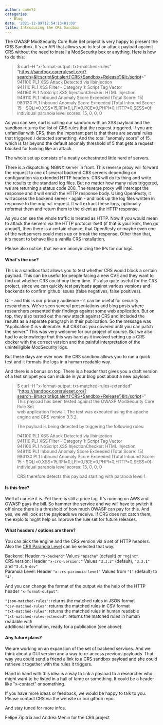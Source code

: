 ```yaml
---
author: dune73
categories:
  - Blog
date: '2021-12-09T12:54:13+01:00'
title: Introducing the CRS Sandbox
---
```



The OWASP ModSecurity Core Rule Set project is very happy to present the CRS Sandbox. It's an API that allows you to test an attack payload against CRS without the need to install a ModSecurity box or anything. Here is how to do this:

> $ curl -H "x-format-output: txt-matched-rules" "https://sandbox.coreruleset.org/?search=&lt;script&gt;alert('CRS+Sandbox+Release')&lt;/script&gt;"  
> 941100 PL1 XSS Attack Detected via libinjection  
> 941110 PL1 XSS Filter - Category 1: Script Tag Vector  
> 941160 PL1 NoScript XSS InjectionChecker: HTML Injection  
> 949110 PL1 Inbound Anomaly Score Exceeded (Total Score: 15)  
> 980130 PL1 Inbound Anomaly Score Exceeded (Total Inbound Score: 15 - SQLI=0,XSS=15,RFI=0,LFI=0,RCE=0,PHPI=0,HTTP=0,SESS=0): individual paranoia level scores: 15, 0, 0, 0

As you can see, curl is calling our sandbox with an XSS payload and the sandbox returns the list of CRS rules that the request triggered. If you are unfamiliar with CRS, then the important part is that there are several rules that triggered / detected something. And the total "anomaly score" of 15, which is far beyond the default anomaly threshold of 5 that gets a request blocked for looking like an attack.

The whole set up consists of a neatly orchestrated little herd of servers.

There is a dispatching NGINX server in front. This reverse proxy will forward the request to one of several backend CRS servers depending on configuration via extended HTTP headers. CRS will do its thing and write the results to the standard log files. But no matter how many rules triggered, we are returning a status code 200. The reverse proxy will intercept the response and it will enrich the HTTP response body. Using OpenResty, it will access the backend server - again - and look up the log files written in response to the original request. It will extract these logs, optionally reformat them and return them to the client as the HTTP response.

As you can see the whole traffic is treated as HTTP. Now if you would mean to attack the servers via the HTTP protocol itself (if that is your kink, then go ahead!), then there is a certain chance, that OpenResty or maybe even one of the webservers could mess up or break the response. Other than that, it's meant to behave like a vanilla CRS installation.

Please also notice, that we are anonymizing the IPs for our logs.

#### What's the use?

This is a sandbox that allows you to test whether CRS would block a certain payload. This can be useful for people facing a new CVE and they want to find out whether CRS could buy them time. It's also quite useful for the CRS project, since we can quickly test payloads against various versions and backends to confirm github issues (false negatives, false positives).

Or - and this is our primary audience - it can be useful for security researchers. We've seen several presentations and blog posts where researchers presented their findings against some web application. But on top, they also tested out the new attack against CRS and included the results as a separate paragraph in their publication. So the message was "Application X is vulnerable. But CRS has you covered until you can patch the server." This was very welcome for our project of course. But we also had to acknowledge that this was hard as it involved setting up a CRS docker with the correct version and the painful interpretation of the unintelligible ModSecurity logs.

But these days are over now: the CRS sandbox allows you to run a quick test and it formats the logs in a human readable way.

And there is a bonus on top: There is a header that gives you a draft version of a text snippet you can include in your blog post about a new payload:

> $ curl -H "x-format-output: txt-matched-rules-extended" "https://sandbox.coreruleset.org/?search=&lt;script&gt;alert('CRS+Sandbox+Release')&lt;/script&gt;"  
> This payload has been tested against the OWASP ModSecurity Core Rule Set  
> web application firewall. The test was executed using the apache engine and CRS version 3.3.2.
> 
> The payload is being detected by triggering the following rules:
> 
> 941100 PL1 XSS Attack Detected via libinjection  
> 941110 PL1 XSS Filter - Category 1: Script Tag Vector  
> 941160 PL1 NoScript XSS InjectionChecker: HTML Injection  
> 949110 PL1 Inbound Anomaly Score Exceeded (Total Score: 15)  
> 980130 PL1 Inbound Anomaly Score Exceeded (Total Inbound Score: 15 - SQLI=0,XSS=15,RFI=0,LFI=0,RCE=0,PHPI=0,HTTP=0,SESS=0): individual paranoia level scores: 15, 0, 0, 0
> 
> CRS therefore detects this payload starting with paranoia level 1.

#### Is this free?

Well of course it is. Yet there is still a price tag. It's running on AWS and OWASP pays the bill. So hammer the service and we will have to switch it off since there is a threshold of how much OWASP can pay for this. And yes, we will look at the payloads we receive. If CRS does not catch them, the exploits might help us improve the rule set for future releases.

#### What headers / options are there?

You can pick the engine and the CRS version via a set of HTTP headers. Also the [CRS Paranoia Level](/docs/concepts/paranoia_levels/) can be selected that way.

Backend: Header `"x-backend"` Values `"apache"` (default) or `"nginx"`.  
CRS version: Header `"x-crs-version:"` Values `"3.3.2"` (default), `"3.2.1"` and `"3.4.0-dev"`  
Paranoia Level: Header `"x-crs-paranoia-level"` Values from `"1"` (default) to `"4"`.

And you can change the format of the output via the help of the HTTP header `"x-format-output"`:

`"json-matched-rules"`: returns the matched rules in JSON format  
`"csv-matched-rules"`: returns the matched rules in CSV format  
`"txt-matched-rules"`: returns the matched rules in human readable  
`"txt-matched-rules-extended"`: returns the matched rules in human readable with  
additional information, ready for a publication (see above):

#### Any future plans?

We are working on an expansion of the set of backend services. And we think about a GUI version and a way to re-access previous payloads. That way you could send a friend a link to a CRS sandbox payload and she could retrieve it together with the rules it triggers.

Hand in hand with this idea is a way to link a payload to a researcher who might want to be listed in a hall of fame or something. It could be a header like "x-contact" or something.

If you have more ideas or feedback, we would be happy to talk to you. Please contact CRS via the website or our github repo.

And stay tuned for more infos.

Felipe Zipitría and Andrea Menin for the CRS project
